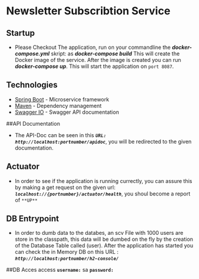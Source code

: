 

# Newsletter Subscribtion Service

## Startup 
* Please Checkout The application,  run on your commandline the **_docker-compose.yml_** skript: as _**docker-compose build**_ 
This will create the Docker image of the service. After the image is created you can run _**docker-compose up**_. This
will start the application on `port 8087`.

## Technologies

* [Spring Boot](https://projects.spring.io/spring-boot/) - Microservice framework
* [Maven](https://maven.apache.org/) - Dependency management
* [Swagger IO](http://swagger.io/) -  Swagger API documentation

##API Documentation
* The API-Doc can be seen in this **_`URL: http://localhost:portnumber/apidoc`_**, you will be redirected to the given 
documentation.

## Actuator
* In order to see if the application is running currectly, you can assure this by making a get request on the
given url: **_`localhost://{portnumber}/actuator/health`_**, you shoul become a report of `**UP**`

## DB Entrypoint
 * In order to dumb data to the databes, an scv File with 1000 users are store in the classpath, this data will be 
 dumbed on the fly by the creation of the Database Table called (user). After the application has started you can check 
 the in Memory DB on this URL : **_`http://localhost:portnumber/h2-console/`_**

##DB Acces access
**`username:`** sa 
**`password:`**
